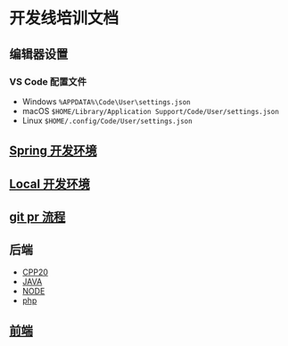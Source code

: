 # 开发线培训文档

## 编辑器设置

### VS Code 配置文件

- Windows `%APPDATA%\Code\User\settings.json`
- macOS `$HOME/Library/Application Support/Code/User/settings.json`
- Linux `$HOME/.config/Code/User/settings.json`

## [Spring 开发环境](SPRING)

## [Local 开发环境](LOCAL)

## [git pr 流程](git/)

## 后端

- [CPP20](cpp/)
- [JAVA](java/)
- [NODE](node/)
- [php](php/)

## [前端](frontend/)
